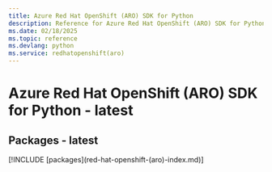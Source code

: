 ```yaml
---
title: Azure Red Hat OpenShift (ARO) SDK for Python
description: Reference for Azure Red Hat OpenShift (ARO) SDK for Python
ms.date: 02/18/2025
ms.topic: reference
ms.devlang: python
ms.service: redhatopenshift(aro)
---
```

# Azure Red Hat OpenShift (ARO) SDK for Python - latest
## Packages - latest
[!INCLUDE [packages](red-hat-openshift-(aro\)-index.md)]